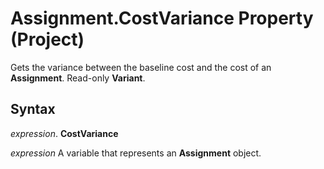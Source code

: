 
# Assignment.CostVariance Property (Project)

Gets the variance between the baseline cost and the cost of an  **Assignment**. Read-only **Variant**.


## Syntax

 _expression_. **CostVariance**

 _expression_ A variable that represents an **Assignment** object.

